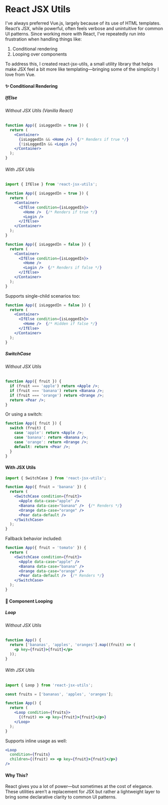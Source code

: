 # React JSX Utils

I've always preferred Vue.js, largely because of its use of HTML templates. React’s JSX, while powerful, often feels verbose and unintuitive for common UI patterns. Since working more with React, I've repeatedly run into frustration when handling things like:

1. Conditional rendering
2. Looping over components

To address this, I created react-jsx-utils, a small utility library that helps make JSX feel a bit more like templating—bringing some of the simplicity I love from Vue.

#### ✨ Conditional Rendering
##### IfElse

###### Without JSX Utils (Vanilla React)

```jsx
function App({ isLoggedIn = true }) {
  return (
    <Container>
      {isLoggedIn && <Home />}  {/* Renders if true */}
      {!isLoggedIn && <Login />}
    </Container>
  );
}

```

###### With JSX Utils

```jsx
import { IfElse } from 'react-jsx-utils';

function App({ isLoggedIn = true }) {
  return (
    <Container>
      <IfElse condition={isLoggedIn}>
        <Home />  {/* Renders if true */}
        <Login />
      </IfElse>
    </Container>
  );
}
```
```jsx
function App({ isLoggedIn = false }) {
  return (
    <Container>
      <IfElse condition={isLoggedIn}>
        <Home />
        <Login />  {/* Renders if false */}
      </IfElse>
    </Container>
  );
}
```
Supports single-child scenarios too:

```jsx
function App({ isLoggedIn = false }) {
  return (
    <Container>
      <IfElse condition={isLoggedIn}>
        <Home />  {/* Hidden if false */}
      </IfElse>
    </Container>
  );
}
```
##### SwitchCase

###### Without JSX Utils

```jsx
function App({ fruit }) {
  if (fruit === 'apple') return <Apple />;
  if (fruit === 'banana') return <Banana />;
  if (fruit === 'orange') return <Orange />;
  return <Pear />;
}
```
Or using a switch:

```jsx
function App({ fruit }) {
  switch (fruit) {
    case 'apple': return <Apple />;
    case 'banana': return <Banana />;
    case 'orange': return <Orange />;
    default: return <Pear />;
  }
}
```
#### With JSX Utils

```jsx
import { SwitchCase } from 'react-jsx-utils';

function App({ fruit = 'banana' }) {
  return (
    <SwitchCase condition={fruit}>
      <Apple data-case="apple" />
      <Banana data-case="banana" />  {/* Renders */}
      <Orange data-case="orange" />
      <Pear data-default />
    </SwitchCase>
  );
}
```

Fallback behavior included:

```jsx
function App({ fruit = 'tomato' }) {
  return (
    <SwitchCase condition={fruit}>
      <Apple data-case="apple" />
      <Banana data-case="banana" />
      <Orange data-case="orange" />
      <Pear data-default />  {/* Renders */}
    </SwitchCase>
  );
}
```

#### 🔁 Component Looping
##### Loop

###### Without JSX Utils

```jsx
function App() {
  return ['bananas', 'apples', 'oranges'].map((fruit) => (
    <p key={fruit}>{fruit}</p>
  ));
}
```

###### With JSX Utils
```jsx
import { Loop } from 'react-jsx-utils';

const fruits = ['bananas', 'apples', 'oranges'];

function App() {
  return (
    <Loop condition={fruits}>
      {(fruit) => <p key={fruit}>{fruit}</p>}
    </Loop>
  );
}
```

Supports inline usage as well:

```jsx
<Loop
  condition={fruits}
  children={(fruit) => <p key={fruit}>{fruit}</p>}
/>
```

#### Why This?

React gives you a lot of power—but sometimes at the cost of elegance. These utilities aren’t a replacement for JSX but rather a lightweight layer to bring some declarative clarity to common UI patterns.

